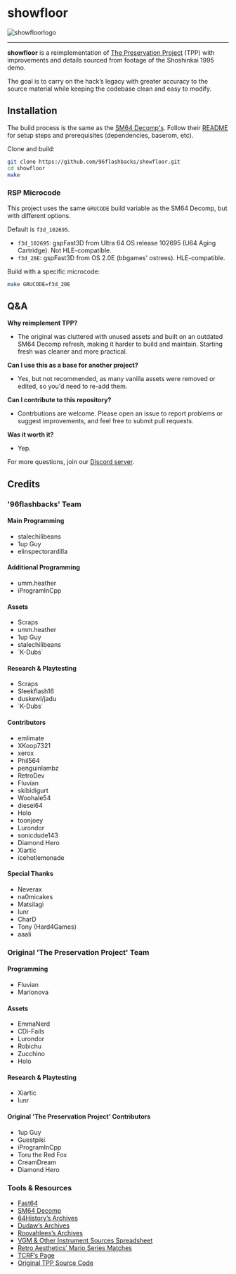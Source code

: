 # showfloor
![showfloorlogo](https://github.com/user-attachments/assets/255078c5-d31c-4284-a720-f1f2ddcefd4f)

---

**showfloor** is a reimplementation of [The Preservation Project](https://github.com/Sunlitspace542/tpp-mirror) (TPP) with improvements and details sourced from footage of the Shoshinkai 1995 demo. 

The goal is to carry on the hack’s legacy with greater accuracy to the source material while keeping the codebase clean and easy to modify.

## Installation

The build process is the same as the [SM64 Decomp's](https://github.com/n64decomp/sm64).
Follow their [README](https://github.com/n64decomp/sm64/blob/master/README.md#installation) for setup steps and prerequisites (dependencies, baserom, etc).

Clone and build:

```sh
git clone https://github.com/96flashbacks/showfloor.git
cd showfloor
make
```

### RSP Microcode

This project uses the same `GRUCODE` build variable as the SM64 Decomp, but with different options.

Default is `f3d_102695`.

- `f3d_102695`: gspFast3D from Ultra 64 OS release 102695 (U64 Aging Cartridge). Not HLE-compatible.
- `f3d_20E`: gspFast3D from OS 2.0E (bbgames' ostrees). HLE-compatible.

Build with a specific microcode:

```sh
make GRUCODE=f3d_20E
```

## Q&A

**Why reimplement TPP?**
- The original was cluttered with unused assets and built on an outdated SM64 Decomp refresh, making it harder to build and maintain. Starting fresh was cleaner and more practical.

**Can I use this as a base for another project?**
- Yes, but not recommended, as many vanilla assets were removed or edited, so you'd need to re-add them.

**Can I contribute to this repository?**
- Contrbutions are welcome. Please open an issue to report problems or suggest improvements, and feel free to submit pull requests.

**Was it worth it?**
- Yep.

For more questions, join our [Discord server](https://discord.gg/CpxaEqg6ww).

## Credits

### '96flashbacks' Team

#### Main Programming
- stalechilibeans
- 1up Guy
- elinspectorardilla

#### Additional Programming
- umm.heather
- iProgramInCpp

#### Assets
- Scraps
- umm.heather
- 1up Guy
- stalechilibeans
- `K-Dubs΄

#### Research & Playtesting
- Scraps
- Sleekflash16
- duskewl/jadu
- `K-Dubs΄
  
#### Contributors
- emlimate
- XKoop7321
- xerox
- Phil564
- penguinlambz
- RetroDev
- Fluvian
- skibidigurt
- Woohale54
- diesel64
- Holo
- toonjoey
- Lurondor
- sonicdude143
- Diamond Hero
- Xiartic
- icehotlemonade
  
#### Special Thanks
- Neverax
- na0micakes
- Matsilagi
- lunr
- CharD
- Tony (Hard4Games)
- aaali

### Original 'The Preservation Project' Team

#### Programming
- Fluvian
- Marionova
  
#### Assets
- EmmaNerd
- CDi-Fails
- Lurondor
- Robichu
- Zucchino
- Holo

#### Research & Playtesting
- Xiartic
- lunr
  
#### Original 'The Preservation Project' Contributors
- 1up Guy
- Guestpiki
- iProgramInCpp
- Toru the Red Fox
- CreamDream
- Diamond Hero

### Tools & Resources
- [Fast64](https://github.com/Fast-64/fast64)
- [SM64 Decomp](https://github.com/n64decomp/sm64)
- [64History’s Archives](https://archive.org/details/sm64-beta-content)
- [Dudaw’s Archives](https://archive.org/details/sm64brp_src_abandoned)
- [Roovahlees’s Archives](https://archive.org/details/@roovahlees)
- [VGM & Other Instrument Sources Spreadsheet](https://docs.google.com/spreadsheets/d/1JJBlHHDc65fhZmKUGLrDTLCm6rfUU83-kbuD8Y0zU0o/edit?gid=2047725819#gid=2047725819)
- [Retro Aesthetics’ Mario Series Matches](https://retroaesthetics.net/mario-series-matches/)
- [TCRF’s Page](https://tcrf.net/Prerelease:Super_Mario_64_(Nintendo_64)/Shoshinkai_1995_Demo)
- [Original TPP Source Code](https://github.com/Sunlitspace542/tpp-mirror)

